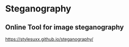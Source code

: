 # Steganography

## Online Tool for image steganography

https://stylesuxx.github.io/steganography/
